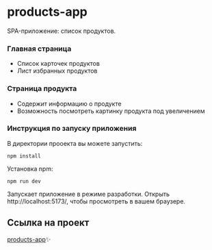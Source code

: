 # products-app
SPA-приложение: список продуктов.

### Главная страница
- Список карточек продуктов
- Лист избранных продуктов

### Страница продукта
- Содержит информацию о продукте
- Возможность посмотреть картинку продукта под увеличением

### Инструкция по запуску приложения
В директории прооекта вы можете запустить:

``` npm install ```

Установка npm:

``` npm run dev ```

Запускает приложение в режиме разработки.
Открыть http://localhost:5173/, чтобы просмотреть в вашем браузере.

## Ссылка на проект
[products-app](https://products-application.netlify.app/)✨
